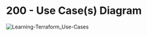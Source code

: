 # 200 - Use Case(s) Diagram

![Learning-Terraform_Use-Cases](https://github.com/user-attachments/assets/95d32147-0935-440d-9a62-7c22dcc57ef4)
